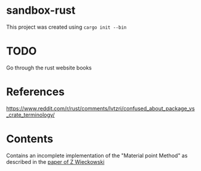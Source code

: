# sandbox-rust
This project was created using `cargo init --bin`

# TODO
Go through the rust website books

# References
https://www.reddit.com/r/rust/comments/lvtzri/confused_about_package_vs_crate_terminology/

# Contents 
Contains an incomplete implementation of the "Material point Method" as described in the [paper of Z Wieckowski](https://github.com/plasticadmiral/sandbox-rust/blob/main/Wi%C4%99ckowski_2004_The%20material%20point%20method%20in%20large%20strain%20engineering%20problems.pdf)
